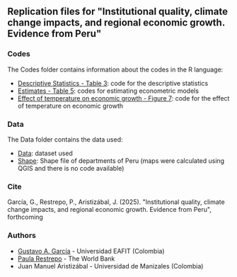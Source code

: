 ## Replication files for "Institutional quality, climate change impacts, and regional economic growth. Evidence from Peru"

### Codes
The Codes folder contains information about the codes in the R language:

- [Descriptive Statistics - Table 3](https://gusgarciacruz.github.io/climatechangeeconomicgrowthPeru/Codes/outputTable3.R): code for the descriptive statistics
- [Estimates - Table 5](https://gusgarciacruz.github.io/climatechangeeconomicgrowthPeru/Codes/outputTable5.R): codes for estimating econometric models
- [Effect of temperature on economic growth - Figure 7](https://gusgarciacruz.github.io/climatechangeeconomicgrowthPeru/Codes/outputFigure7.R): code for the effect of temperature on economic growth 

### Data
The Data folder contains the data used:

- [Data](https://gusgarciacruz.github.io/climatechangeeconomicgrowthPeru/Data/data_paper.csv): dataset used
- [Shape](https://gusgarciacruz.github.io/climatechangeeconomicgrowthPeru/Shape/dpto_peru.zip): Shape file of departments of Peru (maps were calculated using QGIS and there is no code available)

### Cite
García, G., Restrepo, P., Aristizábal, J. (2025). "Institutional quality, climate change impacts, and regional economic growth. Evidence from Peru", forthcoming

### Authors
- [Gustavo A. García](https://gusgarciacruz.github.io/cv) - Universidad EAFIT (Colombia)
- [Paula Restrepo](https://ebadilloe.github.io/) - The World Bank
- Juan Manuel Aristizábal - Universidad de Manizales (Colombia)
